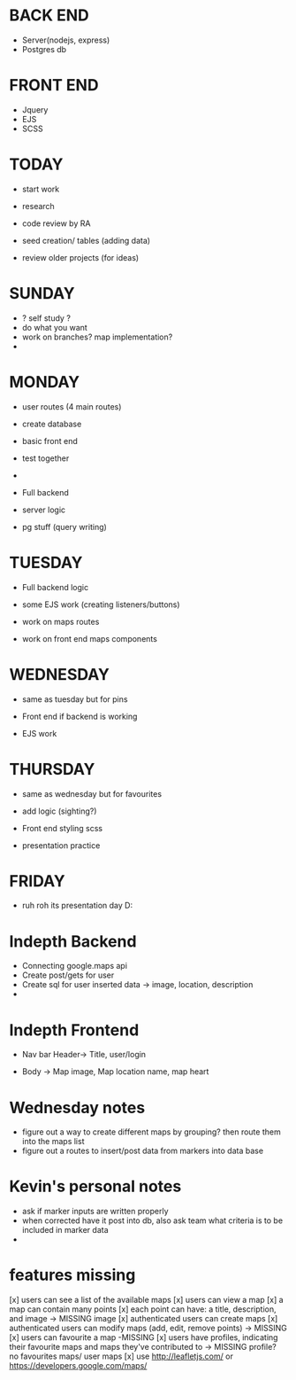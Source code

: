 # BACK END
- Server(nodejs, express)
- Postgres db


# FRONT END
- Jquery
- EJS
- SCSS






# TODAY
- start work
- research
- code review by RA

- seed creation/ tables (adding data)
- review older projects (for ideas)


# SUNDAY
- ? self study ?
- do what you want
- work on branches? map implementation?
-

# MONDAY
- user routes (4 main routes)
- create database
- basic front end
- test together
- 

- Full backend
- server logic
- pg stuff (query writing)


# TUESDAY
- Full backend logic
- some EJS work (creating listeners/buttons)

- work on maps routes
- work on front end maps components


# WEDNESDAY
- same as tuesday but for pins

- Front end if backend is working
- EJS work


# THURSDAY
- same as wednesday but for favourites

- add logic (sighting?)
- Front end styling scss
- presentation practice


# FRIDAY 
- ruh roh its presentation day D:


# Indepth Backend
- Connecting google.maps api
- Create post/gets for user
- Create sql for user inserted data -> image, location, description
- 

# Indepth Frontend
- Nav bar Header-> Title, user/login

- Body -> Map image, Map location name, map heart




# Wednesday notes
- figure out a way to create different maps by grouping? then route them into the maps list
- figure out a routes to insert/post data from markers into data base

# Kevin's personal notes
- ask if marker inputs are written properly
- when corrected have it post into db, also ask team what criteria is to be included in marker data
-

# features missing

[x]  users can see a list of the available maps
[x]  users can view a map
[x]  a map can contain many points
[x]  each point can have: a title, description, and image -> MISSING image
[x]  authenticated users can create maps 
[x]  authenticated users can modify maps (add, edit, remove points) -> MISSING
[x]  users can favourite a map -MISSING
[x]  users have profiles, indicating their favourite maps and maps they've contributed to -> MISSING profile? no favourites maps/ user maps
[x]  use http://leafletjs.com/ or https://developers.google.com/maps/
